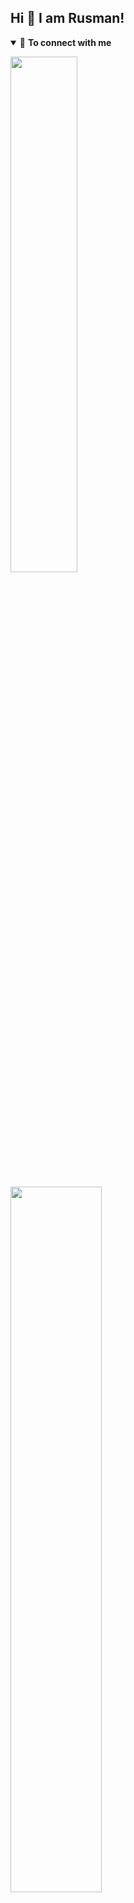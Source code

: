 ## Hi 👋 I am Rusman!

<details open>
<summary>🤝 <b>To connect with me<b></summary>

<p align = "center">
  
<img width="46%" src="https://github-readme-stats.vercel.app/api/top-langs/?username=rtechnos&title_color=79ff97&icon_color=63a2ff&text_color=ffffff&bg_color=151515&hide=css%2Chtml&layout=compact" /><div><img width="53.8%" src="https://github-readme-stats.vercel.app/api?username=rtechnos&&show_icons=true&title_color=79ff97&icon_color=63a2ff&text_color=ffffff&bg_color=151515&hide=contribs" />

[<img src = "https://img.shields.io/badge/instagram-%23E4405F.svg?&style=for-the-badge&logo=instagram&logoColor=white">](https://www.instagram.com/rusman_toby/)
[![Visits Badge](https://badges.pufler.dev/visits/RTechnoS/RTechnoS?style=for-the-badge&color=blue)](https://github.com/RTechnoS/RTechnoS)
![Repos Badge](https://badges.pufler.dev/repos/RTechnoS?style=for-the-badge&color=red)

</p>

</details>
